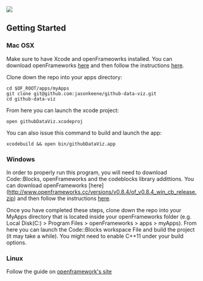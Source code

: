 
<a href="https://vimeo.com/172997666" target="_blank"><img src="tbd" /></a>

## Getting Started

### Mac OSX

Make sure to have Xcode and openFrameowrks installed. You can download
openFrameworks [here](http://www.openframeworks.cc/versions/v0.8.4/of_v0.8.4_osx_release.zip)
and then follow the instructions [here](http://openframeworks.cc/setup/xcode/).

Clone down the repo into your apps directory:

    cd $OF_ROOT/apps/myApps
    git clone git@github.com:jasonkeene/github-data-viz.git
    cd github-data-viz

From here you can launch the xcode project:

    open githubDataViz.xcodeproj

You can also issue this command to build and launch the app:

    xcodebuild && open bin/githubDataViz.app

### Windows

In order to properly run this program, you will need to download Code::Blocks, openFrameworks 
and the codeblocks library addittions. You can download openFrameworks [here] 
(http://www.openframeworks.cc/versions/v0.8.4/of_v0.8.4_win_cb_release.zip) and then follow the 
instructions [here](http://openframeworks.cc/setup/codeblocks/).

Once you have completed these steps, clone down the repo into your MyApps directory that is 
located inside your openFrameworks folder (e.g. Local Disk(C:) > Program Files > openFrameworks > apps > myApps). From here you can launch the Code::Blocks workspace File and build the project (it may take a while). You might need to enable C++11 under your build options.


### Linux

Follow the guide on [openframework's site](http://openframeworks.cc/setup/linux-codeblocks/)
